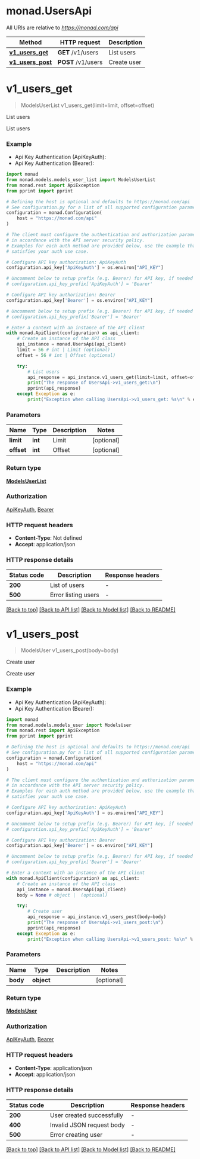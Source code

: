 # monad.UsersApi

All URIs are relative to *https://monad.com/api*

Method | HTTP request | Description
------------- | ------------- | -------------
[**v1_users_get**](UsersApi.md#v1_users_get) | **GET** /v1/users | List users
[**v1_users_post**](UsersApi.md#v1_users_post) | **POST** /v1/users | Create user


# **v1_users_get**
> ModelsUserList v1_users_get(limit=limit, offset=offset)

List users

List users

### Example

* Api Key Authentication (ApiKeyAuth):
* Api Key Authentication (Bearer):

```python
import monad
from monad.models.models_user_list import ModelsUserList
from monad.rest import ApiException
from pprint import pprint

# Defining the host is optional and defaults to https://monad.com/api
# See configuration.py for a list of all supported configuration parameters.
configuration = monad.Configuration(
    host = "https://monad.com/api"
)

# The client must configure the authentication and authorization parameters
# in accordance with the API server security policy.
# Examples for each auth method are provided below, use the example that
# satisfies your auth use case.

# Configure API key authorization: ApiKeyAuth
configuration.api_key['ApiKeyAuth'] = os.environ["API_KEY"]

# Uncomment below to setup prefix (e.g. Bearer) for API key, if needed
# configuration.api_key_prefix['ApiKeyAuth'] = 'Bearer'

# Configure API key authorization: Bearer
configuration.api_key['Bearer'] = os.environ["API_KEY"]

# Uncomment below to setup prefix (e.g. Bearer) for API key, if needed
# configuration.api_key_prefix['Bearer'] = 'Bearer'

# Enter a context with an instance of the API client
with monad.ApiClient(configuration) as api_client:
    # Create an instance of the API class
    api_instance = monad.UsersApi(api_client)
    limit = 56 # int | Limit (optional)
    offset = 56 # int | Offset (optional)

    try:
        # List users
        api_response = api_instance.v1_users_get(limit=limit, offset=offset)
        print("The response of UsersApi->v1_users_get:\n")
        pprint(api_response)
    except Exception as e:
        print("Exception when calling UsersApi->v1_users_get: %s\n" % e)
```



### Parameters


Name | Type | Description  | Notes
------------- | ------------- | ------------- | -------------
 **limit** | **int**| Limit | [optional] 
 **offset** | **int**| Offset | [optional] 

### Return type

[**ModelsUserList**](ModelsUserList.md)

### Authorization

[ApiKeyAuth](../README.md#ApiKeyAuth), [Bearer](../README.md#Bearer)

### HTTP request headers

 - **Content-Type**: Not defined
 - **Accept**: application/json

### HTTP response details

| Status code | Description | Response headers |
|-------------|-------------|------------------|
**200** | List of users |  -  |
**500** | Error listing users |  -  |

[[Back to top]](#) [[Back to API list]](../README.md#documentation-for-api-endpoints) [[Back to Model list]](../README.md#documentation-for-models) [[Back to README]](../README.md)

# **v1_users_post**
> ModelsUser v1_users_post(body=body)

Create user

Create user

### Example

* Api Key Authentication (ApiKeyAuth):
* Api Key Authentication (Bearer):

```python
import monad
from monad.models.models_user import ModelsUser
from monad.rest import ApiException
from pprint import pprint

# Defining the host is optional and defaults to https://monad.com/api
# See configuration.py for a list of all supported configuration parameters.
configuration = monad.Configuration(
    host = "https://monad.com/api"
)

# The client must configure the authentication and authorization parameters
# in accordance with the API server security policy.
# Examples for each auth method are provided below, use the example that
# satisfies your auth use case.

# Configure API key authorization: ApiKeyAuth
configuration.api_key['ApiKeyAuth'] = os.environ["API_KEY"]

# Uncomment below to setup prefix (e.g. Bearer) for API key, if needed
# configuration.api_key_prefix['ApiKeyAuth'] = 'Bearer'

# Configure API key authorization: Bearer
configuration.api_key['Bearer'] = os.environ["API_KEY"]

# Uncomment below to setup prefix (e.g. Bearer) for API key, if needed
# configuration.api_key_prefix['Bearer'] = 'Bearer'

# Enter a context with an instance of the API client
with monad.ApiClient(configuration) as api_client:
    # Create an instance of the API class
    api_instance = monad.UsersApi(api_client)
    body = None # object |  (optional)

    try:
        # Create user
        api_response = api_instance.v1_users_post(body=body)
        print("The response of UsersApi->v1_users_post:\n")
        pprint(api_response)
    except Exception as e:
        print("Exception when calling UsersApi->v1_users_post: %s\n" % e)
```



### Parameters


Name | Type | Description  | Notes
------------- | ------------- | ------------- | -------------
 **body** | **object**|  | [optional] 

### Return type

[**ModelsUser**](ModelsUser.md)

### Authorization

[ApiKeyAuth](../README.md#ApiKeyAuth), [Bearer](../README.md#Bearer)

### HTTP request headers

 - **Content-Type**: application/json
 - **Accept**: application/json

### HTTP response details

| Status code | Description | Response headers |
|-------------|-------------|------------------|
**200** | User created successfully |  -  |
**400** | Invalid JSON request body |  -  |
**500** | Error creating user |  -  |

[[Back to top]](#) [[Back to API list]](../README.md#documentation-for-api-endpoints) [[Back to Model list]](../README.md#documentation-for-models) [[Back to README]](../README.md)

